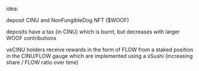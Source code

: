 idea:

deposit CINU and NonFungibleDog NFT ($WOOF)

deposits have a tax (in CINU) which is burnt, but decreases with larger WOOF contributions

veCINU holders receive rewards in the form of FLOW from a staked position in the CINU/FLOW gauge which are implemented using a xSushi (increasing share / FLOW ratio over time)